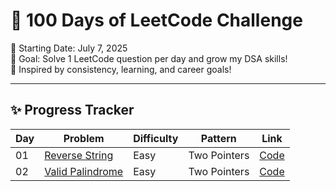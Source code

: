 # 💯 100 Days of LeetCode Challenge

📅 Starting Date: July 7, 2025  
🎯 Goal: Solve 1 LeetCode question per day and grow my DSA skills!  
🌸 Inspired by consistency, learning, and career goals!

---

## ✨ Progress Tracker

| Day | Problem | Difficulty | Pattern       | Link                                        |
|-----|---------|------------|----------------|---------------------------------------------|
| 01  | [Reverse String](https://leetcode.com/problems/reverse-string/) | Easy | Two Pointers | [Code](Day01_ReverseString/reverse_string.py) |
| 02  | [Valid Palindrome](https://leetcode.com/problems/valid-palindrome/) | Easy | Two Pointers | [Code](Day02_ValidPalindrome/valid_palindrome.py) |

